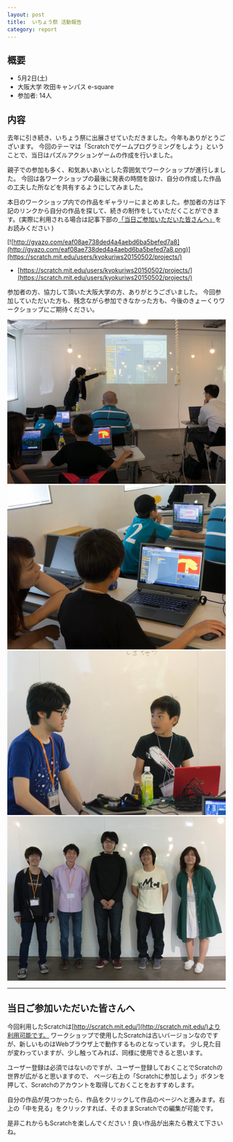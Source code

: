 ```yaml
---
layout: post
title:  いちょう祭 活動報告
category: report
---
```


## 概要
- 5月2日(土)
- 大阪大学 吹田キャンパス e-square
- 参加者: 14人

## 内容
去年に引き続き、いちょう祭に出展させていただきました。今年もありがとうございます。
今回のテーマは「Scratchでゲームプログラミングをしよう」ということで、当日はパズルアクションゲームの作成を行いました。

親子での参加も多く、和気あいあいとした雰囲気でワークショップが進行しました。
今回は各ワークショップの最後に発表の時間を設け、自分の作成した作品の工夫した所などを共有するようにしてみました。

本日のワークショップ内での作品をギャラリーにまとめました。参加者の方は下記のリンクから自分の作品を探して、続きの制作をしていただくことができます。(実際に利用される場合は記事下部の<a href="#notice">「当日ご参加いただいた皆さんへ」</a>をお読みください )

[![http://gyazo.com/eaf08ae738ded4a4aebd6ba5befed7a8](http://gyazo.com/eaf08ae738ded4a4aebd6ba5befed7a8.png)](https://scratch.mit.edu/users/kyokuriws20150502/projects/)

- [https://scratch.mit.edu/users/kyokuriws20150502/projects/](https://scratch.mit.edu/users/kyokuriws20150502/projects/)

参加者の方、協力して頂いた大阪大学の方、ありがとうございました。
今回参加していただいた方も、残念ながら参加できなかった方も、今後のきょーくりワークショップにご期待ください。

<div class="gallery">
  <a href="/images/blogs/ichosai-2015/001.jpg"><img src="/images/blogs/ichosai-2015/001.jpg"></a>
  <a href="/images/blogs/ichosai-2015/002.jpg"><img src="/images/blogs/ichosai-2015/002.jpg"></a>
  <a href="/images/blogs/ichosai-2015/003.jpg"><img src="/images/blogs/ichosai-2015/003.jpg"></a>
  <a href="/images/blogs/ichosai-2015/004.jpg"><img src="/images/blogs/ichosai-2015/004.jpg"></a>
</div>

---

## <span id="notice">当日ご参加いただいた皆さんへ</span>

今回利用したScratchは[http://scratch.mit.edu/](http://scratch.mit.edu/)より利用可能です。
ワークショップで使用したScratchは古いバージョンなのですが、新しいものはWebブラウザ上で動作するものとなっています。
少し見た目が変わっていますが、少し触ってみれば、同様に使用できると思います。

ユーザー登録は必須ではないのですが、ユーザー登録しておくことでScratchの世界が広がると思いますので、
ページ右上の「Scratchに参加しよう」ボタンを押して、Scratchのアカウントを取得しておくことをおすすめします。

自分の作品が見つかったら、作品をクリックして作品のページヘと進みます。右上の「中を見る」をクリックすれば、そのままScratchでの編集が可能です。

是非これからもScratchを楽しんでください！良い作品が出来たら教えて下さいね。
